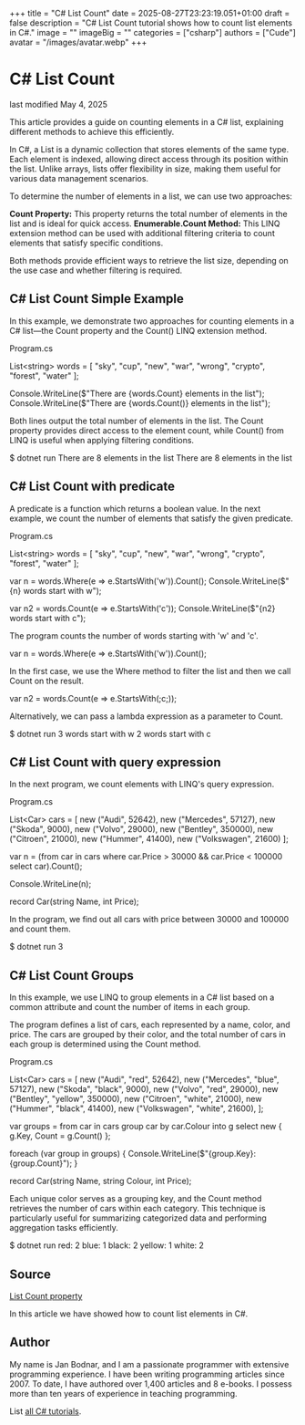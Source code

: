 +++
title = "C# List Count"
date = 2025-08-27T23:23:19.051+01:00
draft = false
description = "C# List Count tutorial shows how to count list elements in C#."
image = ""
imageBig = ""
categories = ["csharp"]
authors = ["Cude"]
avatar = "/images/avatar.webp"
+++

# C# List Count

last modified May 4, 2025

This article provides a guide on counting elements in a C# list, explaining
different methods to achieve this efficiently.

In C#, a List is a dynamic collection that stores elements of the
same type. Each element is indexed, allowing direct access through its position
within the list. Unlike arrays, lists offer flexibility in size, making them
useful for various data management scenarios.

To determine the number of elements in a list, we can use two approaches:

**Count Property:** This property returns the
total number of elements in the list and is ideal for quick access.
**Enumerable.Count Method:** This LINQ extension
method can be used with additional filtering criteria to count elements that
satisfy specific conditions.

  

Both methods provide efficient ways to retrieve the list size, depending on the
use case and whether filtering is required.

## C# List Count Simple Example

In this example, we demonstrate two approaches for counting elements in a C#
list—the Count property and the Count() LINQ extension
method.

Program.cs
  

List&lt;string&gt; words = [ "sky", "cup", "new", "war", "wrong",
    "crypto", "forest", "water" ];

Console.WriteLine($"There are {words.Count} elements in the list");
Console.WriteLine($"There are {words.Count()} elements in the list");

Both lines output the total number of elements in the list. The
Count property provides direct access to the element count, while
Count() from LINQ is useful when applying filtering conditions.

$ dotnet run
There are 8 elements in the list
There are 8 elements in the list

## C# List Count with predicate

A predicate is a function which returns a boolean value. In the next example, we
count the number of elements that satisfy the given predicate.

Program.cs
  

List&lt;string&gt; words = [ "sky", "cup", "new", "war", "wrong",
    "crypto", "forest", "water" ];

var n = words.Where(e =&gt; e.StartsWith('w')).Count();
Console.WriteLine($"{n} words start with w");

var n2 = words.Count(e =&gt; e.StartsWith('c'));
Console.WriteLine($"{n2} words start with c");

The program counts the number of words starting with 'w' and 'c'.

var n = words.Where(e =&gt; e.StartsWith('w')).Count();

In the first case, we use the Where method to filter the list and
then we call Count on the result.

var n2 = words.Count(e =&gt; e.StartsWith(;c;));

Alternatively, we can pass a lambda expression as a parameter to
Count.

$ dotnet run
3 words start with w
2 words start with c

## C# List Count with query expression

In the next program, we count elements with LINQ's query expression.

Program.cs
  

List&lt;Car&gt; cars =
[
    new ("Audi", 52642),
    new ("Mercedes", 57127),
    new ("Skoda", 9000),
    new ("Volvo", 29000),
    new ("Bentley", 350000),
    new ("Citroen", 21000),
    new ("Hummer", 41400),
    new ("Volkswagen", 21600)
];

var n = (from car in cars
          where car.Price &gt; 30000 &amp;&amp; car.Price &lt; 100000
          select car).Count();

Console.WriteLine(n);

record Car(string Name, int Price);

In the program, we find out all cars with price between 30000 and 100000 and
count them.

$ dotnet run
3

## C# List Count Groups

In this example, we use LINQ to group elements in a C# list based on a common
attribute and count the number of items in each group.

The program defines a list of cars, each represented by a name, color, and
price. The cars are grouped by their color, and the total number of cars in each
group is determined using the Count method.

Program.cs
  

List&lt;Car&gt; cars =
[
    new ("Audi", "red", 52642),
    new ("Mercedes", "blue", 57127),
    new ("Skoda", "black", 9000),
    new ("Volvo", "red", 29000),
    new ("Bentley", "yellow", 350000),
    new ("Citroen", "white", 21000),
    new ("Hummer", "black", 41400),
    new ("Volkswagen", "white", 21600),
];

var groups = from car in cars
             group car by car.Colour into g
             select new { g.Key, Count = g.Count() };

foreach (var group in groups)
{
    Console.WriteLine($"{group.Key}: {group.Count}");
}

record Car(string Name, string Colour, int Price);

Each unique color serves as a grouping key, and the Count method
retrieves the number of cars within each category. This technique is
particularly useful for summarizing categorized data and performing aggregation
tasks efficiently.

$ dotnet run
red: 2
blue: 1
black: 2
yellow: 1
white: 2

## Source

[List Count property](https://learn.microsoft.com/en-us/dotnet/api/system.collections.generic.list-1.count?view=net-8.0)

In this article we have showed how to count list elements in C#.

## Author

My name is Jan Bodnar, and I am a passionate programmer with extensive
programming experience. I have been writing programming articles since 2007.
To date, I have authored over 1,400 articles and 8 e-books. I possess more
than ten years of experience in teaching programming.

List [all C# tutorials](/csharp/).